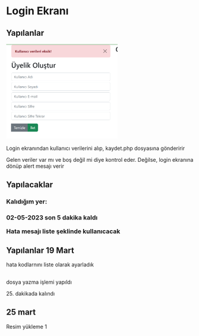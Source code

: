<h1>Login Ekranı</h1>
<h2>Yapılanlar</h2>
<img src="./images/uye_giri_ekrani.png" width="300px">
<p>Login ekranından kullanıcı verilerini alıp, kaydet.php dosyasına gönderirir</p>
<p>Gelen veriler var mı ve boş değil mi diye kontrol eder. Değilse, login ekranına dönüp alert mesajı verir</p>

<h2>Yapılacaklar</h2>
<h3>Kalıdığım yer:<h3>
<p>02-05-2023 son 5 dakika kaldı</p>
<p>Hata mesajı liste şeklinde kullanıcacak</p>

<h2>Yapılanlar 19 Mart</h2>
<p>hata kodlarnını liste olarak ayarladık</p>

<h2></h2>
<p>dosya yazma işlemi yapıldı</p>
25. dakikada kalındı

<h2>25 mart</h2>
<p>Resim yükleme 1</p>
